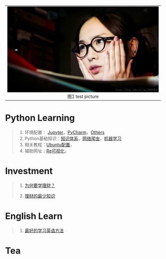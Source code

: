 <table>
    <tr>
        <td>
        <center>
        <img src="./ReadmePictures/test01.jpg" />
        </center>
        <center>
        图1 test picture
        </center>
        </td> 
    <tr>
</table>



# Python Learning
> 1. 环境配置： [Jupyter](1-jupyter-set.md)，[PyCharm](2-pycharm-install.md)，[Others](3-others.md)
> 2. Python基础知识：[知识体系](4-PythonBasicLearnKonwledge.md)，[网络爬虫](5-spider-learn.md)，[机器学习](6-machine-learn.md)
> 3. 相关教程：[Ubuntu配置]()，
> 4. 辅助网址：[Re可视化]()，
#
#
# Investment
> 1. [为何要学理财？]()
> 
> 2. [理财的最少知识]()
#
#
# English Learn
> 1. [最好的学习英语方法]()
#
#
# Tea
